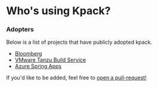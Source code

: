 # Who's using Kpack?

### Adopters
Below is a list of projects that have publicly adopted kpack. 

* [Bloomberg](https://www.techatbloomberg.com/)
* [VMware Tanzu Build Service](https://tanzu.vmware.com/build-service)
* [Azure Spring Apps](https://azure.microsoft.com/en-us/products/spring-apps)

If you'd like to be added, feel free to [open a pull-request!](https://github.com/pivotal/kpack/pulls)
